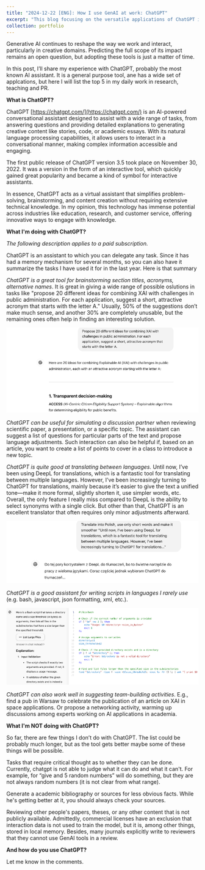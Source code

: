 ```yaml
---
title: "2024-12-22 [ENG]: How I use GenAI at work: ChatGPT"
excerpt: "This blog focusing on the versatile applications of ChatGPT in research, teaching, and PR. It highlights ChatGPT's ability to streamline brainstorming, simulate discussions on academic topics, assist in translations, and support scriptwriting in various programming languages. While acknowledging its strengths, such as improving text consistency and facilitating creative problem-solving. Also we identify limitations. These include ChatGPT's inability to critically evaluate tasks, generate reliable academic references, or review non-public documents due to privacy concerns.  And how do you use ChatGPT? Share your thoughts in the comments!<br/><br/><center><img src='/images/20241222_bash.png' width='700'></center>"
collection: portfolio
---
```


Generative AI continues to reshape the way we work and interact, particularly in creative domains. Predicting the full scope of its impact remains an open question, but adopting these tools is just a matter of time. 

In this post, I’ll share my experience with ChatGPT, probably the most known AI assistant. It is a general purpose tool, ane has a wide set of applcations, but here I will list the top 5 in my daily work in research, teaching and PR.

**What is ChatGPT?**

ChatGPT [https://chatgpt.com/](https://chatgpt.com/) is an AI-powered conversational assistant designed to assist with a wide range of tasks, from answering questions and providing detailed explanations to generating creative content like stories, code, or academic essays. With its natural language processing capabilities, it allows users to interact in a conversational manner, making complex information accessible and engaging.

The first public release of ChatGPT version 3.5 took place on November 30, 2022. It was a version in the form of an interactive tool, which quickly gained great popularity and became a kind of symbol for interactive assistants.

In essence, ChatGPT acts as a virtual assistant that simplifies problem-solving, brainstorming, and content creation without requiring extensive technical knowledge. In my opinion, this technology has immense potential across industries like education, research, and customer service, offering innovative ways to engage with knowledge. 


**What I'm doing with ChatGPT?**

*The following description applies to a paid subscription.*

ChatGPT is an assistant to which you can delegate any task. Since it has had a memory mechanism for several months, so you can also have it summarize the tasks I have used it for in the last year. Here is that summary

*ChatGPT is a great tool for brainstorming section titles, acronyms, alternative names*. It is great in giving a wide range of possible oslutions in tasks like "propose 20 different ideas for combining XAI with challenges in public administration. For each application, suggest a short, attractive acronym that starts with the letter A."
Usually, 50% of the suggestions don’t make much sense, and another 30% are completely unusable, but the remaining ones often help in finding an interesting solution.

![/images/20241222_brainstorm.png](/images/20241222_brainstorm.png)

*ChatGPT can be useful for simulating a discussion partner* when reviewing scientific paper, a presentation, or a specific topic. The assistant can suggest a list of questions for particular parts of the text and propose language adjustments. Such interaction can also be helpful if, based on an article, you want to create a list of points to cover in a class to introduce a new topic.

*ChatGPT is quite good at translating between languages.* Until now, I’ve been using DeepL for translations, which is a fantastic tool for translating between multiple languages. However, I’ve been increasingly turning to ChatGPT for translations, mainly because it’s easier to give the text a unified tone—make it more formal, slightly shorten it, use simpler words, etc. Overall, the only feature I really miss compared to DeepL is the ability to select synonyms with a single click. But other than that, ChatGPT is an excellent translator that often requires only minor adjustments afterward.

![/images/20241222_translating.png](/images/20241222_translating.png)


*ChatGPT is a good assistant for writing scripts in languages I rarely use* (e.g. bash, javascript, json formatting, xml, etc.).

![/images/20241222_bash.png](/images/20241222_bash.png)


*ChatGPT can also work well in suggesting team-building activities*. E.g., find a pub in Warsaw to celebrate the publication of an article on XAI in space applications. Or propose a networking activity, warming up discussions among experts working on AI applications in academia.


**What I'm NOT doing with ChatGPT?**

So far, there are few things I don’t do with ChatGPT. The list could be probably much longer, but as the tool gets better maybe some of these things will be possible.

Tasks that require critical thought as to whether they can be done. Currently, chatgpt is not able to judge what it can do and what it can't. For example, for “give and 5 random numbers” will do something, but they are not always random numbers (it is not clear from what range). 

Generate a academic bibliography or sources for less obvious facts. While he's getting better at it, you should always check your sources.

Reviewing other people's papers, theses, or any other content that is not publicly available. Admittedly, commercial licenses have an exclusion that interaction data is not used to train the model, but it is, among other things, stored in local memory. Besides, many journals explicitly write to reviewers that they cannot use GenAI tools in a review.

**And how do you use ChatGPT?**

Let me know in the comments.


